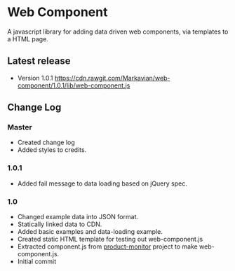 Web Component
=============
A javascript library for adding data driven web components, via templates to a HTML page.

Latest release
--------------
* Version 1.0.1 https://cdn.rawgit.com/Markavian/web-component/1.0.1/lib/web-component.js

Change Log
----------

### Master
* Created change log
* Added styles to credits.

### 1.0.1
* Added fail message to data loading based on jQuery spec.

### 1.0
* Changed example data into JSON format.
* Statically linked data to CDN.
* Added basic examples and data-loading example.
* Created static HTML template for testing out web-component.js
* Extracted component.js from [product-monitor](https://github.com/johnbeech/product-monitor) project to make web-component.js.
* Initial commit 
